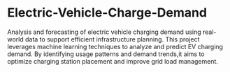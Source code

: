 # Electric-Vehicle-Charge-Demand
Analysis and forecasting of electric vehicle charging demand using real-world data to support efficient infrastructure planning.
This project leverages machine learning techniques to analyze and predict EV charging demand.
By identifying usage patterns and demand trends,it aims to optimize charging station placement and improve grid load management.

